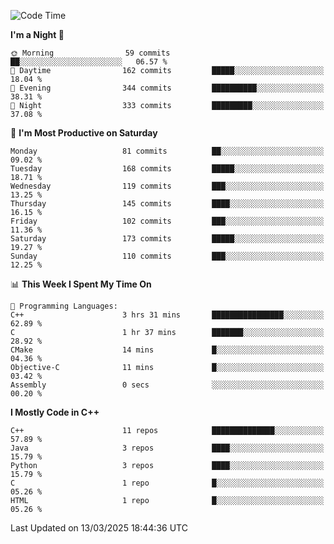 <!--START_SECTION:waka-->
![Code Time](http://img.shields.io/badge/Code%20Time-308%20hrs%2011%20mins-blue)

**I'm a Night 🦉** 

```text
🌞 Morning                59 commits          ██░░░░░░░░░░░░░░░░░░░░░░░   06.57 % 
🌆 Daytime                162 commits         █████░░░░░░░░░░░░░░░░░░░░   18.04 % 
🌃 Evening                344 commits         ██████████░░░░░░░░░░░░░░░   38.31 % 
🌙 Night                  333 commits         █████████░░░░░░░░░░░░░░░░   37.08 % 
```
📅 **I'm Most Productive on Saturday** 

```text
Monday                   81 commits          ██░░░░░░░░░░░░░░░░░░░░░░░   09.02 % 
Tuesday                  168 commits         █████░░░░░░░░░░░░░░░░░░░░   18.71 % 
Wednesday                119 commits         ███░░░░░░░░░░░░░░░░░░░░░░   13.25 % 
Thursday                 145 commits         ████░░░░░░░░░░░░░░░░░░░░░   16.15 % 
Friday                   102 commits         ███░░░░░░░░░░░░░░░░░░░░░░   11.36 % 
Saturday                 173 commits         █████░░░░░░░░░░░░░░░░░░░░   19.27 % 
Sunday                   110 commits         ███░░░░░░░░░░░░░░░░░░░░░░   12.25 % 
```


📊 **This Week I Spent My Time On** 

```text
💬 Programming Languages: 
C++                      3 hrs 31 mins       ████████████████░░░░░░░░░   62.89 % 
C                        1 hr 37 mins        ███████░░░░░░░░░░░░░░░░░░   28.92 % 
CMake                    14 mins             █░░░░░░░░░░░░░░░░░░░░░░░░   04.36 % 
Objective-C              11 mins             █░░░░░░░░░░░░░░░░░░░░░░░░   03.42 % 
Assembly                 0 secs              ░░░░░░░░░░░░░░░░░░░░░░░░░   00.20 % 
```

**I Mostly Code in C++** 

```text
C++                      11 repos            ██████████████░░░░░░░░░░░   57.89 % 
Java                     3 repos             ████░░░░░░░░░░░░░░░░░░░░░   15.79 % 
Python                   3 repos             ████░░░░░░░░░░░░░░░░░░░░░   15.79 % 
C                        1 repo              █░░░░░░░░░░░░░░░░░░░░░░░░   05.26 % 
HTML                     1 repo              █░░░░░░░░░░░░░░░░░░░░░░░░   05.26 % 
```




 Last Updated on 13/03/2025 18:44:36 UTC
<!--END_SECTION:waka-->
